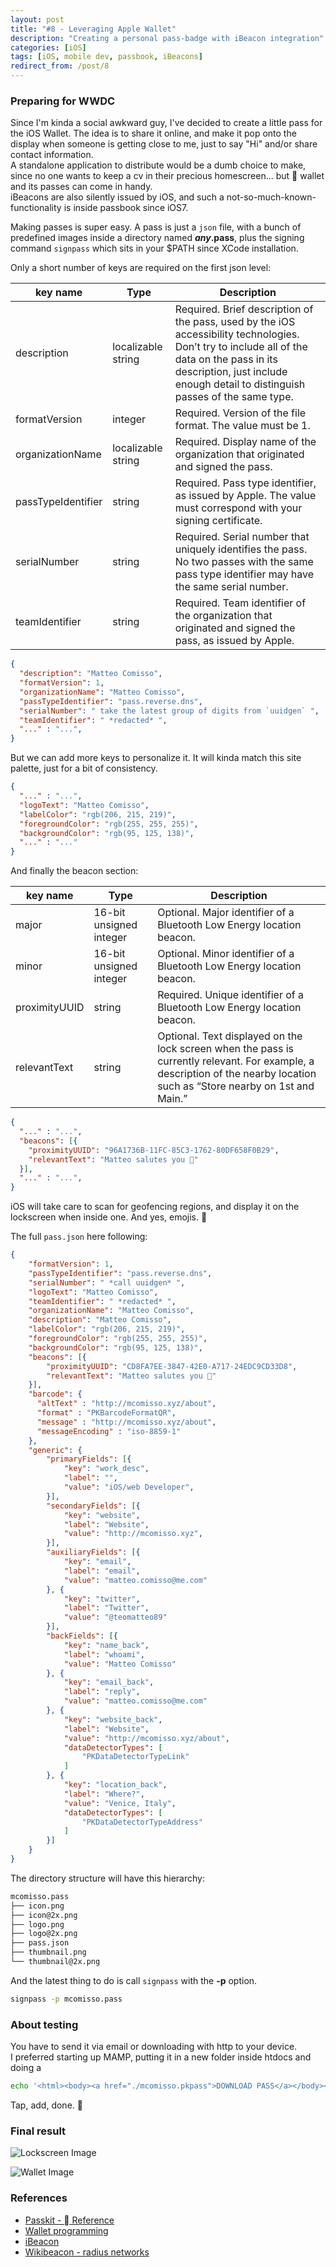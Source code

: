 ```yaml
---
layout: post
title: "#8 - Leveraging Apple Wallet"
description: "Creating a personal pass-badge with iBeacon integration"
categories: [iOS]
tags: [iOS, mobile dev, passbook, iBeacons]
redirect_from: /post/8
---
```


### Preparing for WWDC

Since I'm kinda a social awkward guy, I've decided to create a little pass for the iOS Wallet. The idea is to share it online, and make it pop onto the display when someone is getting close to me, just to say "Hi" and/or share contact information.  
A standalone application to distribute would be a dumb choice to make, since no one wants to keep a cv in their precious homescreen... but  wallet and its passes can come in handy.  
iBeacons are also silently issued by iOS, and such a not-so-much-known-functionality is inside passbook since iOS7.


Making passes is super easy. A pass is just a `json` file, with a bunch of predefined images inside a directory named **_any_.pass**, plus the signing command `signpass` which sits in your $PATH since XCode installation.

Only a short number of keys are required on the first json level:

| key name | Type | Description |
|----------|------|-------------|
| description | localizable string | Required. Brief description of the pass, used by the iOS accessibility technologies. Don’t try to include all of the data on the pass in its description, just include enough detail to distinguish passes of the same type.
| formatVersion | integer | Required. Version of the file format. The value must be 1.
| organizationName | localizable string | Required. Display name of the organization that originated and signed the pass.
| passTypeIdentifier | string |  Required. Pass type identifier, as issued by Apple. The value must correspond with your signing certificate.
| serialNumber |string |  Required. Serial number that uniquely identifies the pass. No two passes with the same pass type identifier may have the same serial number.
| teamIdentifier | string | Required. Team identifier of the organization that originated and signed the pass, as issued by Apple.

```json
{
  "description": "Matteo Comisso",
  "formatVersion": 1,
  "organizationName": "Matteo Comisso",
  "passTypeIdentifier": "pass.reverse.dns",
  "serialNumber": " take the latest group of digits from `uuidgen` ",
  "teamIdentifier": " *redacted* ",
  "..." : "...",
}
```

But we can add more keys to personalize it. It will kinda match this site palette, just for a bit of consistency.

```json
{
  "..." : "...",
  "logoText": "Matteo Comisso",
  "labelColor": "rgb(206, 215, 219)",
  "foregroundColor": "rgb(255, 255, 255)",
  "backgroundColor": "rgb(95, 125, 138)",
  "..." : "..."
}
```

And finally the beacon section:

| key name | Type | Description |
|----------|------|-------------|
| major | 16-bit unsigned integer | Optional. Major identifier of a Bluetooth Low Energy location beacon.
| minor | 16-bit unsigned integer | Optional. Minor identifier of a Bluetooth Low Energy location beacon.
| proximityUUID | string | Required. Unique identifier of a Bluetooth Low Energy location beacon.
| relevantText | string | Optional. Text displayed on the lock screen when the pass is currently relevant. For example, a description of the nearby location such as “Store nearby on 1st and Main.”


```json
{
  "..." : "...",
  "beacons": [{
    "proximityUUID": "96A1736B-11FC-85C3-1762-80DF658F0B29",
    "relevantText": "Matteo salutes you 👋"
  }],
  "..." : "...",
}
```

iOS will take care to scan for geofencing regions, and display it on the lockscreen when inside one.
And yes, emojis. :tada:


The full `pass.json` here following:

```json
{
    "formatVersion": 1,
    "passTypeIdentifier": "pass.reverse.dns",
    "serialNumber": " *call uuidgen* ",
    "logoText": "Matteo Comisso",
    "teamIdentifier": " *redacted* ",
    "organizationName": "Matteo Comisso",
    "description": "Matteo Comisso",
    "labelColor": "rgb(206, 215, 219)",
    "foregroundColor": "rgb(255, 255, 255)",
    "backgroundColor": "rgb(95, 125, 138)",
    "beacons": [{
        "proximityUUID": "CD8FA7EE-3847-42E0-A717-24EDC9CD33D8",
        "relevantText": "Matteo salutes you 👋"
    }],
    "barcode": {
      "altText" : "http://mcomisso.xyz/about",
      "format" : "PKBarcodeFormatQR",
      "message" : "http://mcomisso.xyz/about",
      "messageEncoding" : "iso-8859-1"
    },
    "generic": {
        "primaryFields": [{
            "key": "work_desc",
            "label": "",
            "value": "iOS/web Developer",
        }],
        "secondaryFields": [{
            "key": "website",
            "label": "Website",
            "value": "http://mcomisso.xyz",
        }],
        "auxiliaryFields": [{
            "key": "email",
            "label": "email",
            "value": "matteo.comisso@me.com"
        }, {
            "key": "twitter",
            "label": "Twitter",
            "value": "@teomatteo89"
        }],
        "backFields": [{
            "key": "name_back",
            "label": "whoami",
            "value": "Matteo Comisso"
        }, {
            "key": "email_back",
            "label": "reply",
            "value": "matteo.comisso@me.com"
        }, {
            "key": "website_back",
            "label": "Website",
            "value": "http://mcomisso.xyz/about",
            "dataDetectorTypes": [
                "PKDataDetectorTypeLink"
            ]
        }, {
            "key": "location_back",
            "label": "Where?",
            "value": "Venice, Italy",
            "dataDetectorTypes": [
                "PKDataDetectorTypeAddress"
            ]
        }]
    }
}
```

The directory structure will have this hierarchy:

```bash
mcomisso.pass
├── icon.png
├── icon@2x.png
├── logo.png
├── logo@2x.png
├── pass.json
├── thumbnail.png
└── thumbnail@2x.png
```

And the latest thing to do is call `signpass` with the **-p** option.

```bash
signpass -p mcomisso.pass
```

### About testing

You have to send it via email or downloading with http to your device.  
I preferred starting up MAMP, putting it in a new folder inside htdocs and doing a

```bash
echo '<html><body><a href="./mcomisso.pkpass">DOWNLOAD PASS</a></body></html>' > index.html
```

Tap, add, done. :rocket:

### Final result
![Lockscreen Image](http://res.cloudinary.com/dmsmziyvz/image/upload/c_scale,w_365/v1462646561/IMG_3049_o2ku04.png) 

![Wallet Image](http://res.cloudinary.com/dmsmziyvz/image/upload/c_scale,w_365/v1462646559/IMG_3047_gz5ras.png)


### References
* [Passkit -  Reference](https://developer.apple.com/library/ios/documentation/UserExperience/Reference/PassKit_Bundle/Chapters/Introduction.html#//apple_ref/doc/uid/TP40012026-CH0-SW1)
* [Wallet programming](https://developer.apple.com/library/ios/documentation/UserExperience/Conceptual/PassKit_PG/index.html#//apple_ref/doc/uid/TP40012195)
* [iBeacon](https://en.wikipedia.org/wiki/IBeacon)
* [Wikibeacon - radius networks](http://wikibeacon.org/map)
